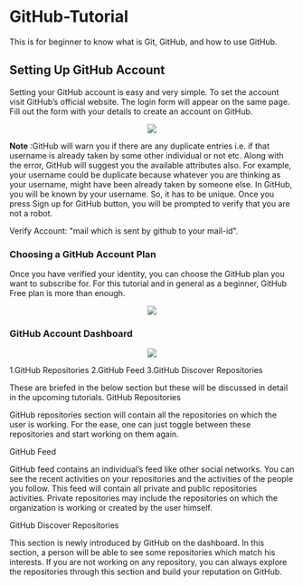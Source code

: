 # GitHub-Tutorial
This is for beginner to know what is Git, GitHub, and how to use GitHub.

## Setting Up GitHub Account
Setting your GitHub account is easy and very simple. To set the account visit GitHub’s official website.
The login form will appear on the same page. Fill out the form with your details to create an account on GitHub.
<p align="center">
  <img src="https://github.com/oilmcut-2020/Basic-Linux-Commands/blob/master/.png">
</p>

**Note** :GitHub will warn you if there are any duplicate entries i.e. if that username is already taken by some other individual
or not etc. Along with the error, GitHub will suggest you the available attributes also. For example, your username could be duplicate because whatever you are thinking as your username, might have been
already taken by someone else. 
In GitHub, you will be known by your username. So, it has to be unique. 
Once you press Sign up for GitHub button, you will be prompted to verify that you are not a robot.

Verify Account: "mail which is sent by github to your mail-id".

### Choosing a GitHub Account Plan
Once you have verified your identity, you can choose the GitHub plan you want to subscribe for.
For this tutorial and in general as a beginner, GitHub Free plan is more than enough.
<p align="center">
  <img src="https://github.com/oilmcut-2020/Basic-Linux-Commands/blob/master/.png">
</p>

### GitHub Account Dashboard
<p align="center">
  <img src="https://github.com/oilmcut-2020/Basic-Linux-Commands/blob/master/.png">
</p>

1.GitHub Repositories
2.GitHub Feed
3.GitHub Discover Repositories

These are briefed in the below section but these will be discussed in detail in the upcoming tutorials.
GitHub Repositories

GitHub repositories section will contain all the repositories on which the user is working. For the ease, one can just toggle between these repositories and start working on them again.

 
GitHub Feed

GitHub feed contains an individual’s feed like other social networks. You can see the recent activities on your repositories and the activities of the people you follow. This feed will contain all private and public repositories activities. Private repositories may include the repositories on which the organization is working or created by the user himself.

 
GitHub Discover Repositories

This section is newly introduced by GitHub on the dashboard. In this section, a person will be able to see some repositories which match his interests. If you are not working on any repository, you can always explore the repositories through this section and build your reputation on GitHub.
